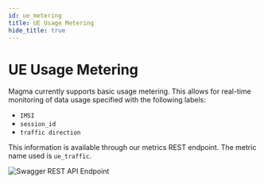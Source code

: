 ```yaml
---
id: ue_metering
title: UE Usage Metering
hide_title: true
---
```

# UE Usage Metering

Magma currently supports basic usage metering. This allows for real-time
monitoring of data usage specified with the following labels:
- `IMSI`
- `session_id`
- `traffic direction`

This information is available through our metrics REST endpoint.
The metric name used is `ue_traffic`.

![Swagger REST API Endpoint](assets/ue_metering.png)
